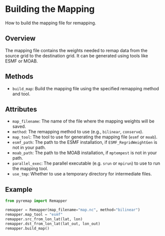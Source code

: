 # Building the Mapping

How to build the mapping file for remapping.

## Overview
The mapping file contains the weights needed to remap data from the source
grid to the destination grid. It can be generated using tools like ESMF or
MOAB.

## Methods
- `build_map`: Build the mapping file using the specified remapping method and
tool.

## Attributes
- `map_filename`: The name of the file where the mapping weights will be saved.
- `method`: The remapping method to use (e.g., `bilinear`, `conserve`).
- `map_tool`: The tool to use for generating the mapping file (`esmf` or
  `moab`).
- `esmf_path`: The path to the ESMF installation, if `ESMF_RegridWeightGen` is
  not in your path.
- `moab_path`: The path to the MOAB installation, if `mptempest` is not in
  your path.
- `parallel_exec`: The parallel executable (e.g. `srun` or `mpirun`) to use
  to run the mapping tool.
- `use_tmp`: Whether to use a temporary directory for intermediate files.

## Example
```python
from pyremap import Remapper

remapper = Remapper(map_filename="map.nc", method="bilinear")
remapper.map_tool = "esmf"
remapper.src_from_lon_lat(lat, lon)
remapper.dst_from_lon_lat(lat_out, lon_out)
remapper.build_map()
```
